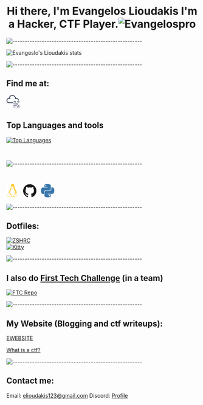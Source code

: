 <h1 align="center"> Hi there, I'm Evangelos Lioudakis 
I'm a Hacker, CTF Player.<img src="https://komarev.com/ghpvc/?username=Evangelospro&color=008080&style=flat&label=Views" alt="Evangelospro" /> </h1>


![-----------------------------------------------------](https://raw.githubusercontent.com/andreasbm/readme/master/assets/lines/aqua.png)

![Evangeslo's Lioudakis stats](https://github-readme-stats.vercel.app/api?username=Evangelospro&show_icons=true&theme=radical)

![-----------------------------------------------------](https://raw.githubusercontent.com/andreasbm/readme/master/assets/lines/aqua.png)

## Find me at:
[<img height="35" width="35" src="https://raw.githubusercontent.com/Evangelospro/Evangelospro/main/icons/tryhackme.svg" alt="TryHackMe" />][tryhackme] &nbsp;


## Top Languages and tools
[![Top Languages](https://github-readme-stats.vercel.app/api/top-langs/?username=Evangelospro&bg_color=00000000&hide_title=true&hide_border=true&text_color=08F)]()  

<br />

![-----------------------------------------------------](https://raw.githubusercontent.com/andreasbm/readme/master/assets/lines/aqua.png)

<br />



[<img height="35" width="32" src="https://raw.githubusercontent.com/Evangelospro/Evangelospro/master/icons/linux.svg" alt="Linux" />](# "Kali Linux") &nbsp;
[<img height="35" width="35" src="https://raw.githubusercontent.com/Evangelospro/Evangelospro/master/icons/github.svg" alt="GitHub" />](# "GitHub") &nbsp;
[<img height="35" width="35" src="https://raw.githubusercontent.com/Evangelospro/Evangelospro/master/icons/python.svg" alt="Python" />](# "Python")&nbsp;


![-----------------------------------------------------](https://raw.githubusercontent.com/andreasbm/readme/master/assets/lines/aqua.png)

## Dotfiles:  
[![ZSHRC](https://github-readme-stats.vercel.app/api/pin/?username=Evangelospro&repo=zshrc&bg_color=00000000&hide_title=true&border_color=00000000&text_color=08F)](https://github.com/Evangelospro/zshrc)  
[![Kitty](https://github-readme-stats.vercel.app/api/pin/?username=Evangelospro&repo=kitty&bg_color=00000000&hide_title=true&border_color=00000000&text_color=08F)](https://github.com/Evangelospro/kitty)

![-----------------------------------------------------](https://raw.githubusercontent.com/andreasbm/readme/master/assets/lines/aqua.png)

## I also do [First Tech Challenge](https://www.firstinspires.org/robotics/ftc) (in a team)
[![FTC Repo](https://github-readme-stats.vercel.app/api/pin/?username=evangelospro&repo=FTC22_CODE&bg_color=00000000&hide_title=true&border_color=00000000&text_color=08F)](https://github.com/evangelospro/FTC22_CODE)

![-----------------------------------------------------](https://raw.githubusercontent.com/andreasbm/readme/master/assets/lines/aqua.png)

## My Website (Blogging and ctf writeups):
[EWEBSITE](https://evangelospro.codes)

[What is a ctf?](https://ctfd.io/whats-a-ctf/)

![-----------------------------------------------------](https://raw.githubusercontent.com/andreasbm/readme/master/assets/lines/aqua.png)

## Contact me:
Email: [elioudakis123@gmail.com](mailto:elioudakis123@gmail.com)
Discord: [Profile](https://discord.com/users/690550530316959744)

[tryhackme]: https://tryhackme.com/p/Evangelospro
